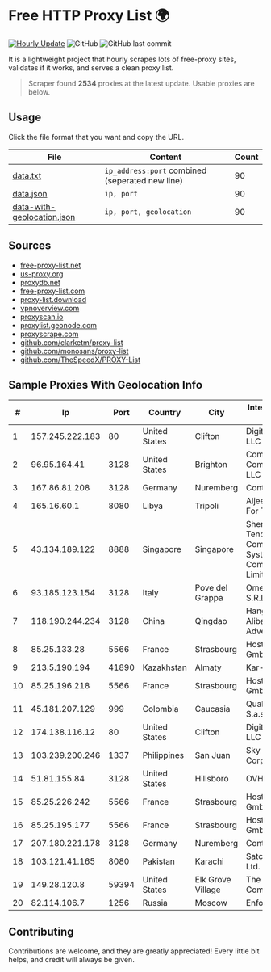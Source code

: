 
# Free HTTP Proxy List 🌍

[![Hourly Update](https://github.com/mertguvencli/http-proxy-list/actions/workflows/main.yml/badge.svg?branch=main)](https://github.com/mertguvencli/http-proxy-list/actions/workflows/main.yml)
![GitHub](https://img.shields.io/github/license/mertguvencli/http-proxy-list)
![GitHub last commit](https://img.shields.io/github/last-commit/mertguvencli/http-proxy-list)

It is a lightweight project that hourly scrapes lots of free-proxy sites, validates if it works, and serves a clean proxy list.


> Scraper found **2534** proxies at the latest update. Usable proxies are below.

## Usage

Click the file format that you want and copy the URL.


|File|Content|Count|
|----|-------|-----|
|[data.txt](https://raw.githubusercontent.com/mertguvencli/http-proxy-list/main/proxy-list/data.txt)|`ip_address:port` combined (seperated new line)|90|
|[data.json](https://raw.githubusercontent.com/mertguvencli/http-proxy-list/main/proxy-list/data.json)|`ip, port`|90|
|[data-with-geolocation.json](https://raw.githubusercontent.com/mertguvencli/http-proxy-list/main/proxy-list/data-with-geolocation.json)|`ip, port, geolocation`|90|

## Sources

* [free-proxy-list.net](https://free-proxy-list.net)
* [us-proxy.org](https://www.us-proxy.org)
* [proxydb.net](http://proxydb.net)
* [free-proxy-list.com](https://free-proxy-list.com/?page=&port=&type%5B%5D=http&type%5B%5D=https&up_time=0&search=Search)
* [proxy-list.download](https://www.proxy-list.download/HTTP)
* [vpnoverview.com](https://vpnoverview.com/privacy/anonymous-browsing/free-proxy-servers)
* [proxyscan.io](https://www.proxyscan.io)
* [proxylist.geonode.com](https://proxylist.geonode.com/api/proxy-list?limit=300&page=1&sort_by=lastChecked&sort_type=desc&protocols=http,https)
* [proxyscrape.com](https://api.proxyscrape.com/v2/?request=displayproxies&protocol=http&timeout=10000&country=all&ssl=all&anonymity=all)
* [github.com/clarketm/proxy-list](https://raw.githubusercontent.com/clarketm/proxy-list/master/proxy-list-raw.txt)
* [github.com/monosans/proxy-list](https://raw.githubusercontent.com/monosans/proxy-list/main/proxies/http.txt)
* [github.com/TheSpeedX/PROXY-List](https://raw.githubusercontent.com/TheSpeedX/PROXY-List/master/http.txt)


## Sample Proxies With Geolocation Info

|#|Ip|Port|Country|City|Internet Service Provider|
|-|--|----|-------|----|-------------------------|
|1|157.245.222.183|80|United States|Clifton|DigitalOcean, LLC|
|2|96.95.164.41|3128|United States|Brighton|Comcast Cable Communications, LLC|
|3|167.86.81.208|3128|Germany|Nuremberg|Contabo GmbH|
|4|165.16.60.1|8080|Libya|Tripoli|Aljeel Aljadeed For Technology|
|5|43.134.189.122|8888|Singapore|Singapore|Shenzhen Tencent Computer Systems Company Limited|
|6|93.185.123.154|3128|Italy|Pove del Grappa|Omegacom S.R.L.S.|
|7|118.190.244.234|3128|China|Qingdao|Hangzhou Alibaba Advertising Co|
|8|85.25.133.28|5566|France|Strasbourg|Host Europe GmbH|
|9|213.5.190.194|41890|Kazakhstan|Almaty|Kar-Tel LLC|
|10|85.25.196.218|5566|France|Strasbourg|Host Europe GmbH|
|11|45.181.207.129|999|Colombia|Caucasia|Quality NET JM S.a.s. Zomac|
|12|174.138.116.12|80|United States|Clifton|DigitalOcean, LLC|
|13|103.239.200.246|1337|Philippines|San Juan|Sky Cable Corporation|
|14|51.81.155.84|3128|United States|Hillsboro|OVH SAS|
|15|85.25.226.242|5566|France|Strasbourg|Host Europe GmbH|
|16|85.25.195.177|5566|France|Strasbourg|Host Europe GmbH|
|17|207.180.221.178|3128|Germany|Nuremberg|Contabo GmbH|
|18|103.121.41.165|8080|Pakistan|Karachi|Satcomm (Pvt.) Ltd.|
|19|149.28.120.8|59394|United States|Elk Grove Village|The Constant Company|
|20|82.114.106.7|1256|Russia|Moscow|Enforta-MSK|



## Contributing

Contributions are welcome, and they are greatly appreciated! Every
little bit helps, and credit will always be given.

